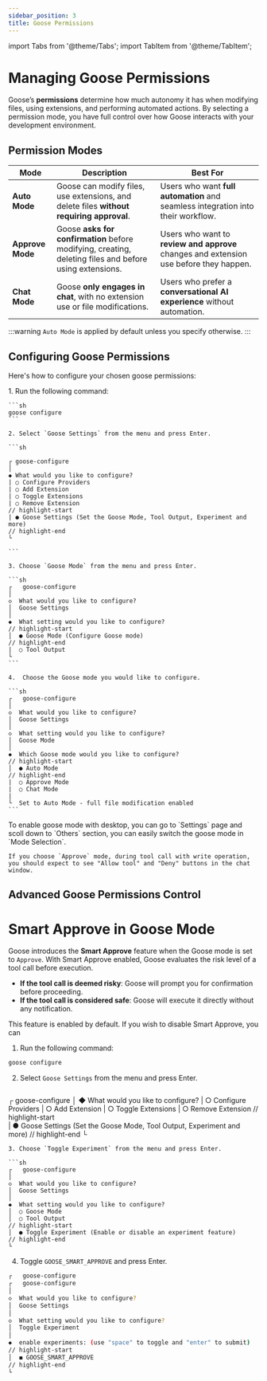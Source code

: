 ```yaml
---
sidebar_position: 3
title: Goose Permissions
---
```


import Tabs from '@theme/Tabs';
import TabItem from '@theme/TabItem';

# Managing Goose Permissions

Goose’s **permissions** determine how much autonomy it has when modifying files, using extensions, and performing automated actions. By selecting a permission mode, you have full control over how Goose interacts with your development environment.

## Permission Modes

| Mode             | Description                                                                                             | Best For                                                                               |
| ---------------- | ------------------------------------------------------------------------------------------------------- | -------------------------------------------------------------------------------------- |
| **Auto Mode**    | Goose can modify files, use extensions, and delete files **without requiring approval**.                | Users who want **full automation** and seamless integration into their workflow.       |
| **Approve Mode** | Goose **asks for confirmation** before modifying, creating, deleting files and before using extensions. | Users who want to **review and approve** changes and extension use before they happen. |
| **Chat Mode**    | Goose **only engages in chat**, with no extension use or file modifications.                            | Users who prefer a **conversational AI experience** without automation.                |

:::warning
`Auto Mode` is applied by default unless you specify otherwise.
:::

## Configuring Goose Permissions

Here's how to configure your chosen goose permissions:

<Tabs groupId="interface">
  <TabItem value="cli" label="Goose CLI" default>
    1. Run the following command:

    ```sh
    goose configure
    ```

    2. Select `Goose Settings` from the menu and press Enter.

    ```sh

    ┌ goose-configure
    │
    ◆ What would you like to configure?
    | ○ Configure Providers
    | ○ Add Extension
    | ○ Toggle Extensions
    | ○ Remove Extension
    // highlight-start
    | ● Goose Settings (Set the Goose Mode, Tool Output, Experiment and more)
    // highlight-end
    └

    ```

    3. Choose `Goose Mode` from the menu and press Enter.

    ```sh
    ┌   goose-configure
    │
    ◇  What would you like to configure?
    │  Goose Settings
    │
    ◆  What setting would you like to configure?
    // highlight-start
    │  ● Goose Mode (Configure Goose mode)
    // highlight-end
    |  ○ Tool Output
    └
    ```

    4.  Choose the Goose mode you would like to configure.

    ```sh
    ┌   goose-configure
    │
    ◇  What would you like to configure?
    │  Goose Settings
    │
    ◇  What setting would you like to configure?
    │  Goose Mode
    │
    ◆  Which Goose mode would you like to configure?
    // highlight-start
    │  ● Auto Mode
    // highlight-end
    |  ○ Approve Mode
    |  ○ Chat Mode
    |
    └  Set to Auto Mode - full file modification enabled
    ```

  </TabItem>
  <TabItem value="ui" label="Goose Desktop">
    To enable goose mode with desktop, you can go to `Settings` page and scoll down to `Others` section, you can easily switch the goose mode in `Mode Selection`.

    If you choose `Approve` mode, during tool call with write operation, you should expect to see "Allow tool" and "Deny" buttons in the chat window.

  </TabItem>
</Tabs>

## Advanced Goose Permissions Control

# Smart Approve in Goose Mode

Goose introduces the **Smart Approve** feature when the Goose mode is set to `Approve`. With Smart Approve enabled, Goose evaluates the risk level of a tool call before execution.

- **If the tool call is deemed risky**: Goose will prompt you for confirmation before proceeding.
- **If the tool call is considered safe**: Goose will execute it directly without any notification.

This feature is enabled by default. If you wish to disable Smart Approve, you can

1. Run the following command:

```sh
goose configure
```

2. Select `Goose Settings` from the menu and press Enter.

```sh

```

┌ goose-configure
│
◆ What would you like to configure?
| ○ Configure Providers
| ○ Add Extension
| ○ Toggle Extensions
| ○ Remove Extension
// highlight-start  
 | ● Goose Settings (Set the Goose Mode, Tool Output, Experiment and more)
// highlight-end
└

````
3. Choose `Toggle Experiment` from the menu and press Enter.

```sh
┌   goose-configure
│
◇  What would you like to configure?
│  Goose Settings
│
◆  What setting would you like to configure?
│  ○ Goose Mode
│  ○ Tool Output
// highlight-start
│  ● Toggle Experiment (Enable or disable an experiment feature)
// highlight-end
└
````

4.  Toggle `GOOSE_SMART_APPROVE` and press Enter.

```sh
┌   goose-configure
┌   goose-configure
│
◇  What would you like to configure?
│  Goose Settings
│
◇  What setting would you like to configure?
│  Toggle Experiment
│
◆  enable experiments: (use "space" to toggle and "enter" to submit)
// highlight-start
│  ◼ GOOSE_SMART_APPROVE
// highlight-end
└
```

